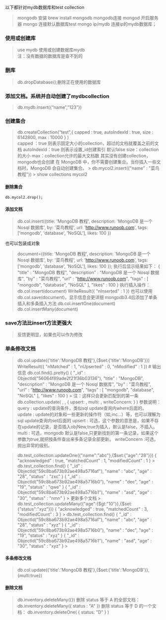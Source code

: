 
以下都针对mydb数据库和test collection

   > mongodb 安装
	brew install mongodb
    mongodb连接
    mongod 开启服务器
    mongo 连接默认数据库test
    mongo ip/mydb 连接ip的mydb数据库；
    
### 使用或创建库    
   > use mydb 使用或创建数据库mydb   
    注：没有数据的数据库是查不到的
    
### 删库    
   >  db.dropDatabase();删除正在使用的数据库
   
### 添加文档。系统并自动创建了mydbcollection
   > db.mydb.insert({“name”,”123”})
### 创建集合   
   >db.createCollection(“test”,{ capped : true, autoIndexId : true, size : 
                                  6142800, max : 10000 } )                             
     capped ：true 则表示固定大小的collection，超过的文档就覆盖之前的文档
     autoIndexId：true 则表示设置_id创建索引 默认false
     size：collection的大小
     max：collection允许的最大文档数
    其实没有创建collection，mongodb也会创建
   > 在 MongoDB 中，你不需要创建集合。当你插入一些文档时，MongoDB 会自动创建集合。
    > db.mycol2.insert({"name" : "菜鸟教程"})
    > show collections
    mycol2
    
#### 删除集合    
    db.mycol2.drop();

#### 添加文档
   > db.col.insert({title: 'MongoDB 教程', 
        description: 'MongoDB 是一个 Nosql 数据库',
        by: '菜鸟教程',
        url: 'http://www.runoob.com',
        tags: ['mongodb', 'database', 'NoSQL'],
        likes: 100
    })   
    
    
   也可以包装成对象
   
   > document=({title: 'MongoDB 教程', 
       description: 'MongoDB 是一个 Nosql 数据库',
       by: '菜鸟教程',
       url: 'http://www.runoob.com',
       tags: ['mongodb', 'database', 'NoSQL'],
       likes: 100
   });
   执行后显示结果如下：
   {
           "title" : "MongoDB 教程",
           "description" : "MongoDB 是一个 Nosql 数据库",
           "by" : "菜鸟教程",
           "url" : "http://www.runoob.com",
           "tags" : [
                   "mongodb",
                   "database",
                   "NoSQL"
           ],
           "likes" : 100
   }
   执行插入操作：
   > db.col.insert(document)
   WriteResult({ "nInserted" : 1 })
   >也可以使用db.col.save(document)，显示信息会更详细
   mongodb3.4后添加了单条插入和多条插入方法
    db.col.insertOne(document)
    db.col.insertMany(document)
    
### save方法比insert方法更强大
   > 反馈更明显，如果也可以作为修改
    
### 单条修改文档
   >db.col.update({'title':'MongoDB 教程'},{$set:{'title':'MongoDB'}})
    WriteResult({ "nMatched" : 1, "nUpserted" : 0, "nModified" : 1 })   # 输出信息
   > db.col.find().pretty()
    {
            "_id" : ObjectId("56064f89ade2f21f36b03136"),
            "title" : "MongoDB",
            "description" : "MongoDB 是一个 Nosql 数据库",
            "by" : "菜鸟教程",
            "url" : "http://www.runoob.com",
            "tags" : [
                    "mongodb",
                    "database",
                    "NoSQL"
            ],
            "likes" : 100
    }
    >
    注：这样只会更新匹配到的第一条
    db.collection.update(
       <query>,
       <update>,
       {
         upsert: <boolean>,
         multi: <boolean>,
         writeConcern: <document>
       }
    )
    参数说明：
    query : update的查询条件，类似sql update查询内where后面的。
    update : update的对象和一些更新的操作符（如$,$inc...）等，也可以理解为sql update查询内set后面的
    upsert : 可选，这个参数的意思是，如果不存在update的记录，是否插入objNew,true为插入，默认是false，不插入。
    multi : 可选，mongodb 默认是false,只更新找到的第一条记录，如果这个参数为true,就把按条件查出来多条记录全部更新。
    writeConcern :可选，抛出异常的级别。
    
   > db.test_collection.updateOne({"name":"abc"},{$set:{"age":"28"}})
    { "acknowledged" : true, "matchedCount" : 1, "modifiedCount" : 1 }
    > db.test_collection.find()
    { "_id" : ObjectId("59c8ba673b92ae498a5716af"), "name" : "abc", "age" : "28", "status" : "zxc" }
    { "_id" : ObjectId("59c8ba673b92ae498a5716b0"), "name" : "dec", "age" : "19", "status" : "qwe" }
    { "_id" : ObjectId("59c8ba673b92ae498a5716b1"), "name" : "asd", "age" : "30", "status" : "nmn" }
    >
    更新多个文档
    > db.test_collection.updateMany({"age":{$gt:"10"}},{$set:{"status":"xyz"}})
    { "acknowledged" : true, "matchedCount" : 3, "modifiedCount" : 3 }
    > db.test_collection.find()
    { "_id" : ObjectId("59c8ba673b92ae498a5716af"), "name" : "abc", "age" : "28", "status" : "xyz" }
    { "_id" : ObjectId("59c8ba673b92ae498a5716b0"), "name" : "dec", "age" : "19", "status" : "xyz" }
    { "_id" : ObjectId("59c8ba673b92ae498a5716b1"), "name" : "asd", "age" : "30", "status" : "xyz" }
    >
#### 多条修改文档
   >db.col.update({'title':'MongoDB 教程'},{$set:{'title':'MongoDB'}},{multi:true})
    
#### 删除文档
  > db.inventory.deleteMany({})
  删除 status 等于 A 的全部文档：
  db.inventory.deleteMany({ status : "A" })
  删除 status 等于 D 的一个文档：
  db.inventory.deleteOne( { status: "D" } )